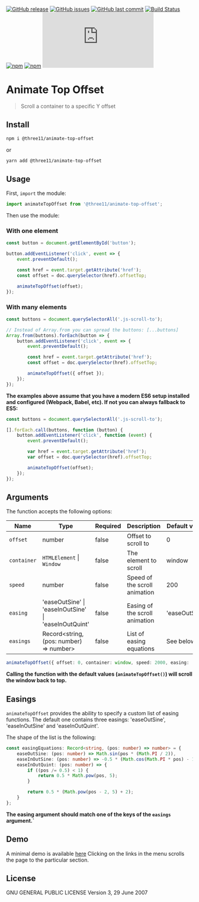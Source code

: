 [![GitHub release](https://img.shields.io/github/release/three11/animate-top-offset.svg)](https://github.com/three11/animate-top-offset/releases/latest)
[![GitHub issues](https://img.shields.io/github/issues/three11/animate-top-offset.svg)](https://github.com/three11/animate-top-offset/issues)
[![GitHub last commit](https://img.shields.io/github/last-commit/three11/animate-top-offset.svg)](https://github.com/three11/animate-top-offset/commits/master)
[![Build Status](https://travis-ci.org/three11/animate-top-offset.svg?branch=master)](https://travis-ci.org/three11/animate-top-offset)
[![npm](https://img.shields.io/npm/dt/@three11/animate-top-offset.svg)](https://www.npmjs.com/package/@three11/animate-top-offset)
[![npm](https://img.shields.io/npm/v/@three11/animate-top-offset.svg)](https://www.npmjs.com/package/@three11/animate-top-offset)
[![Analytics](https://ga-beacon.appspot.com/UA-83446952-1/github.com/three11/animate-top-offset/README.md)](https://github.com/three11/animate-top-offset/)

# Animate Top Offset

> Scroll a container to a specific Y offset

## Install

```sh
npm i @three11/animate-top-offset
```

or

```sh
yarn add @three11/animate-top-offset
```

## Usage

First, `import` the module:

```ts
import animateTopOffset from '@three11/animate-top-offset';
```

Then use the module:

### With one element

```ts
const button = document.getElementById('button');

button.addEventListener('click', event => {
	event.preventDefault();

	const href = event.target.getAttribute('href');
	const offset = doc.querySelector(href).offsetTop;

	animateTopOffset(offset);
});
```

### With many elements

```ts
const buttons = document.querySelectorAll('.js-scroll-to');

// Instead of Array.from you can spread the buttons: [...buttons]
Array.from(buttons).forEach(button => {
	button.addEventListener('click', event => {
		event.preventDefault();

		const href = event.target.getAttribute('href');
		const offset = doc.querySelector(href).offsetTop;

		animateTopOffset({ offset });
	});
});
```

**The examples above assume that you have a modern ES6 setup installed and configured (Webpack, Babel, etc). If not you can always fallback to ES5:**

```ts
const buttons = document.querySelectorAll('.js-scroll-to');

[].forEach.call(buttons, function (button) {
	button.addEventListener('click', function (event) {
		event.preventDefault();

		var href = event.target.getAttribute('href');
		var offset = doc.querySelector(href).offsetTop;

		animateTopOffset(offset);
	});
});
```

## Arguments

The function accepts the following options:

| Name        | Type                                                 | Required | Description                    | Default value |
| ----------- | ---------------------------------------------------- | -------- | ------------------------------ | ------------- |
| `offset`    | number                                               | false    | Offset to scroll to            | 0             |
| `container` | `HTMLElement` \| `Window`                            | false    | The element to scroll          | window        |
| `speed`     | number                                               | false    | Speed of the scroll animation  | 200           |
| `easing`    | 'easeOutSine' \| 'easeInOutSine' \| 'easeInOutQuint' | false    | Easing of the scroll animation | 'easeOutSine' |
| `easings`   | Record<string, (pos: number) => number>              | false    | List of easing equations       | See below     |

```ts
animateTopOffset({ offset: 0, container: window, speed: 2000, easing: 'easeOutSine', easings: easingEquations });
```

**Calling the function with the default values (`animateTopOffset()`) will scroll the window back to top.**

## Easings

`animateTopOffset` provides the ability to specify a custom list of easing functions.
The default one contains three easings: 'easeOutSine', 'easeInOutSine' and 'easeInOutQuint'.

The shape of the list is the following:

```ts
const easingEquations: Record<string, (pos: number) => number> = {
	easeOutSine: (pos: number) => Math.sin(pos * (Math.PI / 2)),
	easeInOutSine: (pos: number) => -0.5 * (Math.cos(Math.PI * pos) - 1),
	easeInOutQuint: (pos: number) => {
		if ((pos /= 0.5) < 1) {
			return 0.5 * Math.pow(pos, 5);
		}

		return 0.5 * (Math.pow(pos - 2, 5) + 2);
	}
};
```

**The easing argument should match one of the keys of the `easings` argument.`**

## Demo

A minimal demo is available [here](https://three11-scrollspy.netlify.app/)
Clicking on the links in the menu scrolls the page to the particular section.

## License

GNU GENERAL PUBLIC LICENSE
Version 3, 29 June 2007
